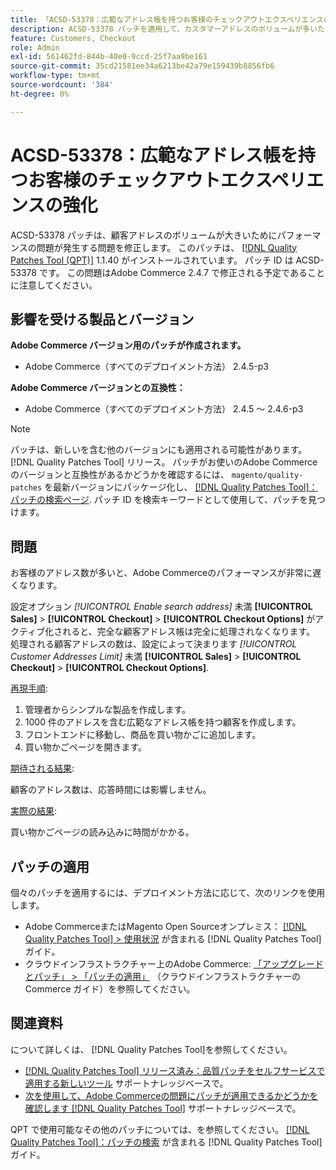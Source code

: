 ```yaml
---
title: 「ACSD-53378：広範なアドレス帳を持つお客様のチェックアウトエクスペリエンスの向上」
description: ACSD-53378 パッチを適用して、カスタマーアドレスのボリュームが多いためにパフォーマンスの問題が発生するAdobe Commerceの問題を修正します。
feature: Customers, Checkout
role: Admin
exl-id: 561462fd-844b-40e0-9ccd-25f7aa9be161
source-git-commit: 35cd21581ee34a6213be42a79e159439b8856fb6
workflow-type: tm+mt
source-wordcount: '384'
ht-degree: 0%

---
```


# ACSD-53378：広範なアドレス帳を持つお客様のチェックアウトエクスペリエンスの強化

ACSD-53378 パッチは、顧客アドレスのボリュームが大きいためにパフォーマンスの問題が発生する問題を修正します。 このパッチは、 [[!DNL Quality Patches Tool (QPT)]](/help/announcements/adobe-commerce-announcements/magento-quality-patches-released-new-tool-to-self-serve-quality-patches.md) 1.1.40 がインストールされています。 パッチ ID は ACSD-53378 です。 この問題はAdobe Commerce 2.4.7 で修正される予定であることに注意してください。

## 影響を受ける製品とバージョン

**Adobe Commerce バージョン用のパッチが作成されます。**

* Adobe Commerce（すべてのデプロイメント方法） 2.4.5-p3

**Adobe Commerce バージョンとの互換性：**

* Adobe Commerce（すべてのデプロイメント方法） 2.4.5 ～ 2.4.6-p3

>[!NOTE]
>
>パッチは、新しいを含む他のバージョンにも適用される可能性があります。 [!DNL Quality Patches Tool] リリース。 パッチがお使いのAdobe Commerceのバージョンと互換性があるかどうかを確認するには、 `magento/quality-patches` を最新バージョンにパッケージ化し、 [[!DNL Quality Patches Tool]：パッチの検索ページ](https://experienceleague.adobe.com/tools/commerce-quality-patches/index.html). パッチ ID を検索キーワードとして使用して、パッチを見つけます。

## 問題

お客様のアドレス数が多いと、Adobe Commerceのパフォーマンスが非常に遅くなります。

設定オプション *[!UICONTROL Enable search address]* 未満 **[!UICONTROL Sales]** > **[!UICONTROL Checkout]** > **[!UICONTROL Checkout Options]** がアクティブ化されると、完全な顧客アドレス帳は完全に処理されなくなります。 処理される顧客アドレスの数は、設定によって決まります *[!UICONTROL Customer Addresses Limit]* 未満  **[!UICONTROL Sales]** > **[!UICONTROL Checkout]** > **[!UICONTROL Checkout Options]**.

<u>再現手順</u>:

1. 管理者からシンプルな製品を作成します。
1. 1000 件のアドレスを含む広範なアドレス帳を持つ顧客を作成します。
1. フロントエンドに移動し、商品を買い物かごに追加します。
1. 買い物かごページを開きます。

<u>期待される結果</u>:

顧客のアドレス数は、応答時間には影響しません。

<u>実際の結果</u>:

買い物かごページの読み込みに時間がかかる。

## パッチの適用

個々のパッチを適用するには、デプロイメント方法に応じて、次のリンクを使用します。

* Adobe CommerceまたはMagento Open Sourceオンプレミス： [[!DNL Quality Patches Tool] > 使用状況](https://experienceleague.adobe.com/docs/commerce-operations/tools/quality-patches-tool/usage.html) が含まれる [!DNL Quality Patches Tool] ガイド。
* クラウドインフラストラクチャー上のAdobe Commerce: [「アップグレードとパッチ」 > 「パッチの適用」](https://experienceleague.adobe.com/docs/commerce-cloud-service/user-guide/develop/upgrade/apply-patches.html) （クラウドインフラストラクチャーのCommerce ガイド）を参照してください。

## 関連資料

について詳しくは、 [!DNL Quality Patches Tool]を参照してください。

* [[!DNL Quality Patches Tool] リリース済み：品質パッチをセルフサービスで適用する新しいツール](/help/announcements/adobe-commerce-announcements/magento-quality-patches-released-new-tool-to-self-serve-quality-patches.md) サポートナレッジベースで。
* [次を使用して、Adobe Commerceの問題にパッチが適用できるかどうかを確認します [!DNL Quality Patches Tool]](/help/support-tools/patches-available-in-qpt-tool/check-patch-for-magento-issue-with-magento-quality-patches.md) サポートナレッジベースで。

QPT で使用可能なその他のパッチについては、を参照してください。 [[!DNL Quality Patches Tool]：パッチの検索](https://experienceleague.adobe.com/tools/commerce-quality-patches/index.html) が含まれる [!DNL Quality Patches Tool] ガイド。
